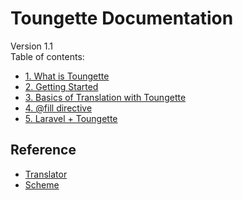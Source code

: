 # Toungette Documentation
Version 1.1\
Table of contents:
- [1. What is Toungette](whatistoungette.md)
- [2. Getting Started](gettingstarted.md)
- [3. Basics of Translation with Toungette](basics.md)
- [4. \@fill directive](filldirectives.md)
- [5. Laravel + Toungette](laravel.md)

## Reference
- [Translator](Translator.md)
- [Scheme](Scheme.md)
